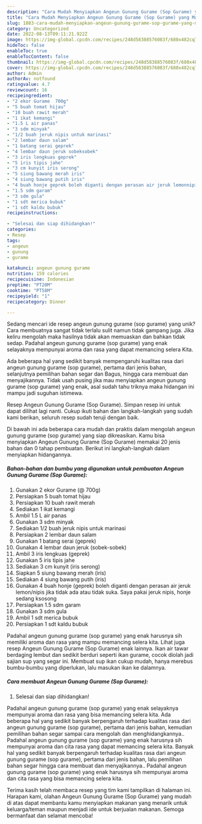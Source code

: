 ```yaml
---
description: "Cara Mudah Menyiapkan Angeun Gunung Gurame (Sop Gurame) yang Mantap"
title: "Cara Mudah Menyiapkan Angeun Gunung Gurame (Sop Gurame) yang Mantap"
slug: 1883-cara-mudah-menyiapkan-angeun-gunung-gurame-sop-gurame-yang-mantap
category: Uncategorized
date: 2022-08-13T09:11:21.922Z
image: https://img-global.cpcdn.com/recipes/248d58388576083f/680x482cq70/angeun-gunung-gurame-sop-gurame-foto-resep-utama.jpg
hideToc: false
enableToc: true
enableTocContent: false
thumbnail: https://img-global.cpcdn.com/recipes/248d58388576083f/680x482cq70/angeun-gunung-gurame-sop-gurame-foto-resep-utama.jpg
cover: https://img-global.cpcdn.com/recipes/248d58388576083f/680x482cq70/angeun-gunung-gurame-sop-gurame-foto-resep-utama.jpg
author: Admin
authorAv: notfound
ratingvalue: 4.7
reviewcount: 16
recipeingredient:
- "2 ekor Gurame  700g"
- "5 buah tomat hijau"
- "10 buah rawit merah"
- "1 ikat kemangi"
- "1.5 L air panas"
- "3 sdm minyak"
- "1/2 buah jeruk nipis untuk marinasi"
- "2 lembar daun salam"
- "1 batang serai geprek"
- "4 lembar daun jeruk sobeksobek"
- "3 iris lengkuas geprek"
- "5 iris tipis jahe"
- "3 cm kunyit iris serong"
- "5 siung bawang merah iris"
- "4 siung bawang putih iris"
- "4 buah honje geprek boleh diganti dengan perasan air jeruk lemonnipis jika tidak ada atau tidak suka Saya pakai jeruk nipis honje sedang ksosong"
- "1.5 sdm garam"
- "3 sdm gula"
- "1 sdt merica bubuk"
- "1 sdt kaldu bubuk"
recipeinstructions:

- "Selesai dan siap dihidangkan!"
categories:
- Resep
tags:
- angeun
- gunung
- gurame

katakunci: angeun gunung gurame 
nutrition: 159 calories
recipecuisine: Indonesian
preptime: "PT20M"
cooktime: "PT58M"
recipeyield: "1"
recipecategory: Dinner

---
```





Sedang mencari ide resep angeun gunung gurame (sop gurame) yang unik? Cara membuatnya sangat tidak terlalu sulit namun tidak gampang juga. Jika keliru mengolah maka hasilnya tidak akan memuaskan dan bahkan tidak sedap. Padahal angeun gunung gurame (sop gurame) yang enak selayaknya mempunyai aroma dan rasa yang dapat memancing selera Kita.





Ada beberapa hal yang sedikit banyak mempengaruhi kualitas rasa dari angeun gunung gurame (sop gurame), pertama dari jenis bahan, selanjutnya pemilihan bahan segar dan Bagus, hingga cara membuat dan menyajikannya. Tidak usah pusing jika mau menyiapkan angeun gunung gurame (sop gurame) yang enak,      asal sudah tahu triknya maka hidangan ini mampu jadi suguhan istimewa.














Resep Angeun Gunung Gurame (Sop Gurame). Simpan resep ini untuk dapat dilihat lagi nanti. Cukup ikuti bahan dan langkah-langkah yang sudah kami berikan, seluruh resep sudah teruji dengan baik.






Di bawah ini ada beberapa cara mudah dan praktis dalam mengolah angeun gunung gurame (sop gurame) yang siap dikreasikan. Kamu bisa menyiapkan Angeun Gunung Gurame (Sop Gurame) memakai 20 jenis bahan dan 0 tahap pembuatan. Berikut ini langkah-langkah dalam menyiapkan hidangannya.

<!--inarticleads1-->

##### Bahan-bahan dan bumbu yang digunakan untuk pembuatan Angeun Gunung Gurame (Sop Gurame):

1. Gunakan 2 ekor Gurame (@ 700g)
1. Persiapkan 5 buah tomat hijau
1. Persiapkan 10 buah rawit merah
1. Sediakan 1 ikat kemangi
1. Ambil 1.5 L air panas
1. Gunakan 3 sdm minyak
1. Sediakan 1/2 buah jeruk nipis untuk marinasi
1. Persiapkan 2 lembar daun salam
1. Gunakan 1 batang serai (geprek)
1. Gunakan 4 lembar daun jeruk (sobek-sobek)
1. Ambil 3 iris lengkuas (geprek)
1. Gunakan 5 iris tipis jahe
1. Sediakan 3 cm kunyit (iris serong)
1. Siapkan 5 siung bawang merah (iris)
1. Sediakan 4 siung bawang putih (iris)
1. Gunakan 4 buah honje (geprek) boleh diganti dengan perasan air jeruk lemon/nipis jika tidak ada atau tidak suka. Saya pakai jeruk nipis, honje sedang ksosong
1. Persiapkan 1.5 sdm garam
1. Gunakan 3 sdm gula
1. Ambil 1 sdt merica bubuk
1. Persiapkan 1 sdt kaldu bubuk


Padahal angeun gunung gurame (sop gurame) yang enak harusnya sih memiliki aroma dan rasa yang mampu memancing selera kita. Lihat juga resep Angeun Gunung Gurame (Sop Gurame) enak lainnya. Ikan air tawar berdaging lembut dan sedikit berduri seperti ikan gurame, cocok diolah jadi sajian sup yang segar ini. Membuat sup ikan cukup mudah, hanya merebus bumbu-bumbu yang diperlukan, lalu masukan ikan ke dalamnya. 

<!--inarticleads2-->

##### Cara membuat Angeun Gunung Gurame (Sop Gurame):


1. Selesai dan siap dihidangkan!

Padahal angeun gunung gurame (sop gurame) yang enak selayaknya mempunyai aroma dan rasa yang bisa memancing selera kita. Ada beberapa hal yang sedikit banyak berpengaruh terhadap kualitas rasa dari angeun gunung gurame (sop gurame), pertama dari jenis bahan, kemudian pemilihan bahan segar sampai cara mengolah dan menghidangkannya.. Padahal angeun gunung gurame (sop gurame) yang enak harusnya sih mempunyai aroma dan cita rasa yang dapat memancing selera kita. Banyak hal yang sedikit banyak berpengaruh terhadap kualitas rasa dari angeun gunung gurame (sop gurame), pertama dari jenis bahan, lalu pemilihan bahan segar hingga cara membuat dan menyajikannya.. Padahal angeun gunung gurame (sop gurame) yang enak harusnya sih mempunyai aroma dan cita rasa yang bisa memancing selera kita. 

Terima kasih telah membaca resep yang tim kami tampilkan di halaman ini. Harapan kami, olahan Angeun Gunung Gurame (Sop Gurame) yang mudah di atas dapat membantu kamu menyiapkan makanan yang menarik untuk keluarga/teman maupun menjadi ide untuk berjualan makanan. Semoga bermanfaat dan selamat mencoba!
